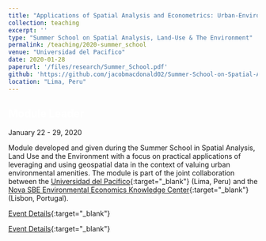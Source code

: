 ```yaml
---
title: "Applications of Spatial Analysis and Econometrics: Urban-Environmental Modelling in R"
collection: teaching
excerpt: ''
type: "Summer School on Spatial Analysis, Land-Use & The Environment"
permalink: /teaching/2020-summer_school
venue: "Universidad del Pacifico"
date: 2020-01-28
paperurl: '/files/research/Summer_School.pdf'
github: 'https://github.com/jacobmacdonald02/Summer-School-on-Spatial-Analysis-Land-Use-and-Environment'
location: "Lima, Peru"
---
```


## <span style="color:white">Module Leader</span>
January 22 - 29, 2020


Module developed and given during the Summer School in Spatial Analysis, Land Use and the Environment with a focus on practical applications of leveraging and using geospatial data in the context of valuing urban environmental amenities. The module is part of the joint collaboration between the [Universidad del Pacifico](https://www.up.edu.pe/en/){:target="_blank"} (Lima, Peru) and the [Nova SBE Environmental Economics Knowledge Center](https://www.novasbe.unl.pt/en/environmental){:target="_blank"} (Lisbon, Portugal).


[Event Details](https://www.novasbe.unl.pt/en/faculty-research/knowledge-centers/environmental-economics/events/event-detail-environment/id/976/summer-school-spatial-analysis-land-use-and-the-environment){:target="_blank"}

[Event Details](https://roletoplay.novasbe.pt/content/summer-school-in-lima-peru){:target="_blank"}
